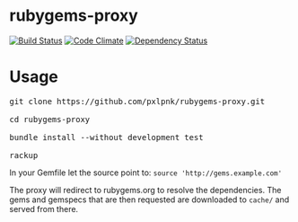 rubygems-proxy
==============

[![Build Status](https://travis-ci.org/pxlpnk/rubygems-proxy.png?branch=master)](https://travis-ci.org/pxlpnk/rubygems-proxy)
[![Code Climate](https://codeclimate.com/github/pxlpnk/rubygems-proxy.png)](https://codeclimate.com/github/pxlpnk/rubygems-proxy)
[![Dependency Status](https://gemnasium.com/pxlpnk/rubygems-proxy.png)](https://gemnasium.com/pxlpnk/rubygems-proxy)


Usage
=====
<pre>
git clone https://github.com/pxlpnk/rubygems-proxy.git

cd rubygems-proxy

bundle install --without development test

rackup</pre>

In your Gemfile let the source point to: ```source 'http://gems.example.com'```

The proxy will redirect to rubygems.org to resolve the dependencies. 
The gems and gemspecs that are then requested are downloaded to ```cache/``` and served from there.

